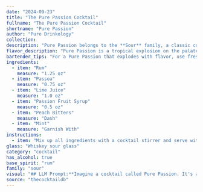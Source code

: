 ```yaml
---
date: "2024-09-23"
title: "The Pure Passion Cocktail"
fullname: "The Pure Passion Cocktail"
shortname: "Pure Passion"
author: "Pure Drinkology"
collection:
description: "Pure Passion belongs to the **Sour** family, a classic cocktail style with roots in the 18th century. Its vibrant blend of rum, tropical fruit flavors, and a touch of bitterness echoes the spirit of tiki cocktails, popularized in the mid-20th century. "
flavor_description: "Pure Passion is a tropical explosion on the palate. The rum's warmth is tempered by the sweet and tangy passion fruit and lime, while the Passoa adds a hint of floral complexity.  The peach bitters bring a subtle stone fruit note, and the mint offers a refreshing coolness. The overall effect is vibrant, balanced, and undeniably delicious. "
bartender_tips: "For a Pure Passion that explodes with flavor, use fresh lime juice and high-quality rum.  Muddle mint gently to release its aroma, but avoid bruising it.  Add passion fruit syrup to taste, starting with a small amount and adjusting to your preference. A few dashes of peach bitters add complexity, but don't overdo it!  Shake hard with ice to chill and combine flavors, then strain into a chilled glass.  Garnish with a mint sprig and a lime wheel for a beautiful finish."
ingredients:
  - item: "Rum"
    measure: "1.25 oz"
  - item: "Passoa"
    measure: "0.75 oz"
  - item: "Lime Juice"
    measure: "1.0 oz"
  - item: "Passion Fruit Syrup"
    measure: "0.5 oz"
  - item: "Peach Bitters"
    measure: "Dash"
  - item: "Mint"
    measure: "Garnish With"
instructions:
  - item: "Mix up all ingredients with a cocktail stirrer and serve with crushed ice with mint and edible flour if available."
glass: "Whiskey sour glass"
category: "cocktail"
has_alcohol: true
base_spirit: "rum"
family: "sour"
visual: "## LLM Prompt:**Imagine a cocktail called Pure Passion. It's a vibrant, tropical concoction made with rum, Passoa, lime juice, passion fruit syrup, peach bitters, and mint. Describe the visual experience of this cocktail, focusing on the colors, texture, and garnishes that might be used.** **Here are some things to consider:*** **Color:** What shades and hues dominate the drink? How does the color change with different lighting?* **Texture:** Is it a smooth, clear liquid or is it cloudy and layered? What about the presence of ice or any other texture elements?* **Garnishes:** What kind of garnish would best complement the flavors and visual appeal of this cocktail? Consider fresh fruit, herbs, or edible flowers. **Use vivid language to create a picture in your mind and describe it in detail.** "
source: "thecocktaildb"
---
```


